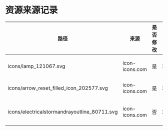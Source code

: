 # 资源来源记录



| 路径                                         | 来源           | 是否修改 | 引入日期   | 来源链接                                                     |
| -------------------------------------------- | -------------- | -------- | ---------- | ------------------------------------------------------------ |
| icons/lamp_121067.svg                        | icon-icons.com | 是       | 2024/11/28 | <https://icon-icons.com/zh/图标/灯/121067>                   |
| icons/arrow_reset_filled_icon_202577.svg     | icon-icons.com | 是       | 2024/11/28 | <https://icon-icons.com/icon/arrow-reset-filled/202577>      |
| icons/electricalstormandrayoutline_80711.svg | icon-icons.com | 否       | 2024/12/05 | <https://icon-icons.com/icon/electrical-storm-and-ray-outline/80711> |

